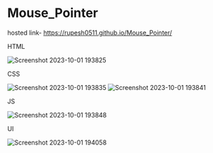 # Mouse_Pointer
hosted link-  https://rupesh0511.github.io/Mouse_Pointer/

HTML

![Screenshot 2023-10-01 193825](https://github.com/rupesh0511/Mouse_Pointer/assets/69234169/c1a5e507-6773-4597-b45d-73f499d1a52b)

CSS


![Screenshot 2023-10-01 193835](https://github.com/rupesh0511/Mouse_Pointer/assets/69234169/0140dcac-9578-4b80-a7b1-9ff3006f3f2d)
![Screenshot 2023-10-01 193841](https://github.com/rupesh0511/Mouse_Pointer/assets/69234169/d84a3b52-fa73-4e4e-af42-4b8b7915fa9a)

JS

![Screenshot 2023-10-01 193848](https://github.com/rupesh0511/Mouse_Pointer/assets/69234169/fb1e0689-e327-45a3-96de-f40052b4d5b2)

UI

![Screenshot 2023-10-01 194058](https://github.com/rupesh0511/Mouse_Pointer/assets/69234169/125c350d-78a6-49ca-98b7-0f2dbc65a4d4)
